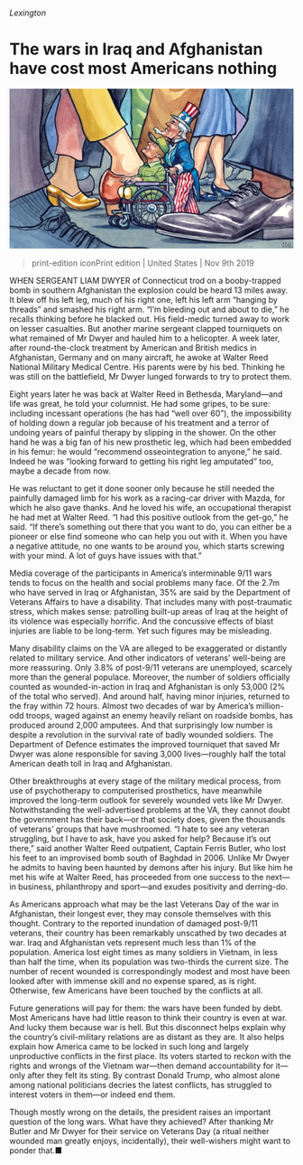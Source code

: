 ###### Lexington

# The wars in Iraq and Afghanistan have cost most Americans nothing 

![image](images/20191109_USD000_0.jpg) 

> print-edition iconPrint edition | United States | Nov 9th 2019 

WHEN SERGEANT LIAM DWYER of Connecticut trod on a booby-trapped bomb in southern Afghanistan the explosion could be heard 13 miles away. It blew off his left leg, much of his right one, left his left arm “hanging by threads” and smashed his right arm. “I’m bleeding out and about to die,” he recalls thinking before he blacked out. His field-medic turned away to work on lesser casualties. But another marine sergeant clapped tourniquets on what remained of Mr Dwyer and hauled him to a helicopter. A week later, after round-the-clock treatment by American and British medics in Afghanistan, Germany and on many aircraft, he awoke at Walter Reed National Military Medical Centre. His parents were by his bed. Thinking he was still on the battlefield, Mr Dwyer lunged forwards to try to protect them. 

Eight years later he was back at Walter Reed in Bethesda, Maryland—and life was great, he told your columnist. He had some gripes, to be sure: including incessant operations (he has had “well over 60”), the impossibility of holding down a regular job because of his treatment and a terror of undoing years of painful therapy by slipping in the shower. On the other hand he was a big fan of his new prosthetic leg, which had been embedded in his femur: he would “recommend osseointegration to anyone,” he said. Indeed he was “looking forward to getting his right leg amputated” too, maybe a decade from now. 

He was reluctant to get it done sooner only because he still needed the painfully damaged limb for his work as a racing-car driver with Mazda, for which he also gave thanks. And he loved his wife, an occupational therapist he had met at Walter Reed. “I had this positive outlook from the get-go,” he said. “If there’s something out there that you want to do, you can either be a pioneer or else find someone who can help you out with it. When you have a negative attitude, no one wants to be around you, which starts screwing with your mind. A lot of guys have issues with that.” 

Media coverage of the participants in America’s interminable 9/11 wars tends to focus on the health and social problems many face. Of the 2.7m who have served in Iraq or Afghanistan, 35% are said by the Department of Veterans Affairs to have a disability. That includes many with post-traumatic stress, which makes sense: patrolling built-up areas of Iraq at the height of its violence was especially horrific. And the concussive effects of blast injuries are liable to be long-term. Yet such figures may be misleading. 

Many disability claims on the VA are alleged to be exaggerated or distantly related to military service. And other indicators of veterans’ well-being are more reassuring. Only 3.8% of post-9/11 veterans are unemployed, scarcely more than the general populace. Moreover, the number of soldiers officially counted as wounded-in-action in Iraq and Afghanistan is only 53,000 (2% of the total who served). And around half, having minor injuries, returned to the fray within 72 hours. Almost two decades of war by America’s million-odd troops, waged against an enemy heavily reliant on roadside bombs, has produced around 2,000 amputees. And that surprisingly low number is despite a revolution in the survival rate of badly wounded soldiers. The Department of Defence estimates the improved tourniquet that saved Mr Dwyer was alone responsible for saving 3,000 lives—roughly half the total American death toll in Iraq and Afghanistan. 

Other breakthroughs at every stage of the military medical process, from use of psychotherapy to computerised prosthetics, have meanwhile improved the long-term outlook for severely wounded vets like Mr Dwyer. Notwithstanding the well-advertised problems at the VA, they cannot doubt the government has their back—or that society does, given the thousands of veterans’ groups that have mushroomed. “I hate to see any veteran struggling, but I have to ask, have you asked for help? Because it’s out there,” said another Walter Reed outpatient, Captain Ferris Butler, who lost his feet to an improvised bomb south of Baghdad in 2006. Unlike Mr Dwyer he admits to having been haunted by demons after his injury. But like him he met his wife at Walter Reed, has proceeded from one success to the next—in business, philanthropy and sport—and exudes positivity and derring-do. 

As Americans approach what may be the last Veterans Day of the war in Afghanistan, their longest ever, they may console themselves with this thought. Contrary to the reported inundation of damaged post-9/11 veterans, their country has been remarkably unscathed by two decades at war. Iraq and Afghanistan vets represent much less than 1% of the population. America lost eight times as many soldiers in Vietnam, in less than half the time, when its population was two-thirds the current size. The number of recent wounded is correspondingly modest and most have been looked after with immense skill and no expense spared, as is right. Otherwise, few Americans have been touched by the conflicts at all. 

Future generations will pay for them: the wars have been funded by debt. Most Americans have had little reason to think their country is even at war. And lucky them because war is hell. But this disconnect helps explain why the country’s civil-military relations are as distant as they are. It also helps explain how America came to be locked in such long and largely unproductive conflicts in the first place. Its voters started to reckon with the rights and wrongs of the Vietnam war—then demand accountability for it—only after they felt its sting. By contrast Donald Trump, who almost alone among national politicians decries the latest conflicts, has struggled to interest voters in them—or indeed end them. 

Though mostly wrong on the details, the president raises an important question of the long wars. What have they achieved? After thanking Mr Butler and Mr Dwyer for their service on Veterans Day (a ritual neither wounded man greatly enjoys, incidentally), their well-wishers might want to ponder that.■ 

